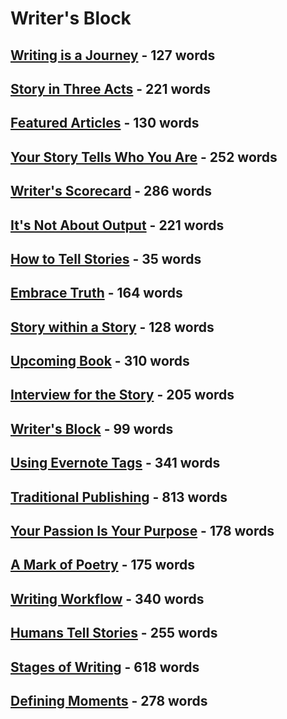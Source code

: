 # Writer's Block


## [Writing is a Journey](/write/Journey.md) - 127 words


## [Story in Three Acts](/write/ThreeActs.md) - 221 words


## [Featured Articles](/write/FeaturedArticles.md) - 130 words


## [Your Story Tells Who You Are](/write/StoriesReveal.md) - 252 words


## [Writer's Scorecard](/write/Scorecard.md) - 286 words


## [It's Not About Output](/write/NotAboutOutput.md) - 221 words


## [How to Tell Stories](/write/HeroesJourney.md) - 35 words


## [Embrace Truth](/write/EmbraceTruth.md) - 164 words


## [Story within a Story](/write/FrameNarrative.md) - 128 words


## [Upcoming Book](/write/UpcomingBook.md) - 310 words


## [Interview for the Story](/write/Interview.md) - 205 words


## [Writer's Block](/write/Index.md) - 99 words


## [Using Evernote Tags](/write/Tags.md) - 341 words


## [Traditional Publishing](/write/Publishing.md) - 813 words


## [Your Passion Is Your Purpose](/write/Passion.md) - 178 words


## [A Mark of Poetry](/write/Poems.md) - 175 words


## [Writing Workflow](/write/WritingWorkflow.md) - 340 words


## [Humans Tell Stories](/write/HumansTellStories.md) - 255 words


## [Stages of Writing](/write/WritingStages.md) - 618 words


## [Defining Moments](/write/Moments.md) - 278 words

